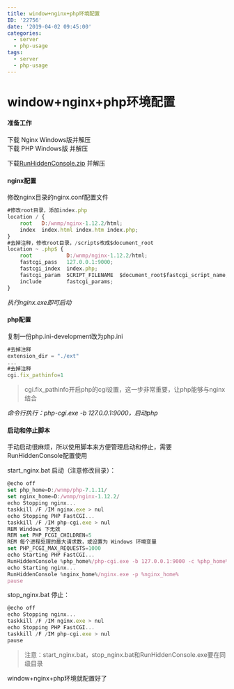 ```yaml
---
title: window+nginx+php环境配置
ID: '22756'
date: '2019-04-02 09:45:00'
categories:
  - server
  - php-usage
tags:
  - server
  - php-usage
---
```


# window+nginx+php环境配置

#### 准备工作

下载 Nginx Windows版并解压  
下载 PHP Windows版 并解压

下载[RunHiddenConsole.zip](http://redmine.lighttpd.net/attachments/download/660/RunHiddenConsole.zip) 并解压

#### nginx配置

修改nginx目录的nginx.conf配置文件

``` js 
#修改root目录，添加index.php
location / {
    root   D:/wnmp/nginx-1.12.2/html;
    index  index.html index.htm index.php;
}
#去掉注释，修改root目录，/scripts改成$document_root
location ~ .php$ {
    root           D:/wnmp/nginx-1.12.2/html;
    fastcgi_pass   127.0.0.1:9000;
    fastcgi_index  index.php;
    fastcgi_param  SCRIPT_FILENAME  $document_root$fastcgi_script_name;
    include        fastcgi_params;
} 
```

_执行nginx.exe即可启动_

#### php配置

复制一份php.ini-development改为php.ini

``` js 
#去掉注释
extension_dir = "./ext"
...
#去掉注释
cgi.fix_pathinfo=1 
```

> cgi.fix\_pathinfo开启php的cgi设置，这一步非常重要，让php能够与nginx结合

_命令行执行：php-cgi.exe -b 127.0.0.1:9000，启动php_

#### 启动和停止脚本

手动启动很麻烦，所以使用脚本来方便管理启动和停止，需要RunHiddenConsole配置使用

start\_nginx.bat 启动（注意修改目录）：

``` js 
@echo off
set php_home=D:/wnmp/php-7.1.11/
set nginx_home=D:/wnmp/nginx-1.12.2/
echo Stopping nginx...
taskkill /F /IM nginx.exe > nul
echo Stopping PHP FastCGI...
taskkill /F /IM php-cgi.exe > nul
REM Windows 下无效
REM set PHP_FCGI_CHILDREN=5
REM 每个进程处理的最大请求数，或设置为 Windows 环境变量
set PHP_FCGI_MAX_REQUESTS=1000
echo Starting PHP FastCGI...
RunHiddenConsole %php_home%/php-cgi.exe -b 127.0.0.1:9000 -c %php_home%/php.ini
echo Starting nginx...
RunHiddenConsole %nginx_home%/nginx.exe -p %nginx_home%
pause 
```

stop\_nginx.bat 停止：

``` js 
@echo off
echo Stopping nginx...
taskkill /F /IM nginx.exe > nul
echo Stopping PHP FastCGI...
taskkill /F /IM php-cgi.exe > nul
pause 
```

> 注意：start\_nginx.bat，stop\_nginx.bat和RunHiddenConsole.exe要在同级目录

window+nginx+php环境就配置好了
 
 
 
 
 
 
 
 
 
 
 
 
 
 
 
 
 
 
 
 

